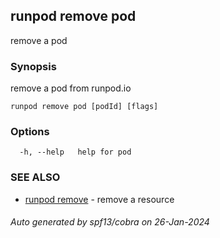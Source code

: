 ## runpod remove pod

remove a pod

### Synopsis

remove a pod from runpod.io

```
runpod remove pod [podId] [flags]
```

### Options

```
  -h, --help   help for pod
```

### SEE ALSO

* [runpod remove](runpod_remove.md)	 - remove a resource

###### Auto generated by spf13/cobra on 26-Jan-2024
